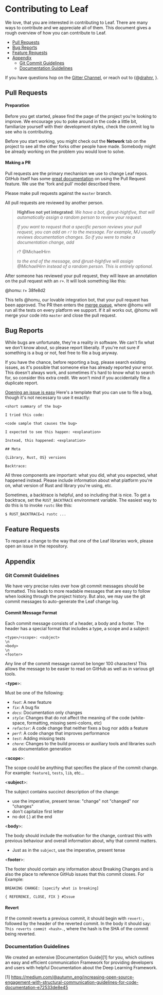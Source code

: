 # Contributing to Leaf

We love, that you are interested in contributing to Leaf. There are many ways
to contribute and we appreciate all of them. This document gives a rough
overview of how you can contribute to Leaf.

* [Pull Requests](#pull-requests)
* [Bug Reports](#bug-reports)
* [Feature Requests](#feature-requests)
* [Appendix](#appendix)
  * [Git Commit Guidelines](#git-commit-guidelines)
  * [Documentation Guidelines](#documentation-guidelines)

If you have questions hop on the [Gitter Channel][chat],
or reach out to {@[drahnr][drahnr], }.

## Pull Requests

#### Preparation

Before you get started, please find the page of the project you're looking to
improve. We encourage you to poke around in the code a little bit, familiarize
yourself with their development styles, check the commit log to see who is
contributing.

Before you start working, you might check out the **Network** tab on the project
to see all the other forks other people have made. Somebody might be already
working on the problem you would love to solve.

#### Making a PR

Pull requests are the primary mechanism we use to change Leaf repos. GitHub
itself has some [great documentation](https://help.github.com/articles/using-pull-requests/)
on using the Pull Request feature. We use the 'fork and pull' model described
there.

Please make pull requests against the `master` branch.

All pull requests are reviewed by another person.

> **Highfive not yet integrated**:
> *We have a bot, @rust-highfive, that will automatically assign a random*
> *person to review your request.*
>
> *If you want to request that a specific person reviews your pull request,*
> *you can add an `r?` to the message. For example, MJ usually reviews*
> *documentation changes. So if you were to make a documentation change, add*
>
>    r? @MichaelHirn
>
> *to the end of the message, and @rust-highfive will assign @MichaelHirn*
> *instead of a random person. This is entirely optional.*

After someone has reviewed your pull request, they will leave an annotation
on the pull request with an `r+`. It will look something like this:

   @homu: r+ 38fe8d2

This tells @homu, our lovable integration bot, that your pull request has
been approved. The PR then enters the
[merge queue](http://buildbot.rust-lang.org/homu/queue/rust), where
@homu will run all the tests on every platform we support. If it all works
out, @homu will merge your code into `master` and close the pull request.

## Bug Reports

While bugs are unfortunate, they're a reality in software. We can't fix what we
don't know about, so please report liberally. If you're not sure if something
is a bug or not, feel free to file a bug anyway.

If you have the chance, before reporting a bug, please search existing issues,
as it's possible that someone else has already reported your error. This doesn't
always work, and sometimes it's hard to know what to search for, so consider this
extra credit. We won't mind if you accidentally file a duplicate report.

[Opening an issue is easy](https://guides.github.com/features/issues/)
Here's a template that you can use to file a bug, though it's not necessary to
use it exactly:

    <short summary of the bug>

    I tried this code:

    <code sample that causes the bug>

    I expected to see this happen: <explanation>

    Instead, this happened: <explanation>

    ## Meta

    {Library, Rust, OS} versions

    Backtrace:

All three components are important: what you did, what you expected, what
happened instead. Please include information about what platform you're on, what
version of Rust and library you're using, etc.

Sometimes, a backtrace is helpful, and so including that is nice. To get
a backtrace, set the `RUST_BACKTRACE` environment variable. The easiest way
to do this is to invoke `rustc` like this:

```bash
$ RUST_BACKTRACE=1 rustc ...
```

## Feature Requests

To request a change to the way that one of the Leaf libraries work, please
open an issue in the repository.

## Appendix

### Git Commit Guidelines

We have very precise rules over how git commit messages should be formatted.
This leads to more readable messages that are easy to follow when looking
through the project history. But also, we may use the git commit messages to
auto-generate the Leaf change log.

#### Commit Message Format

Each commit message consists of a header, a body and a footer. The header has a
special format that includes a type, a scope and a subject:

    <type>/<scope>: <subject>
    \n
    <body>
    \n
    <footer>

Any line of the commit message cannot be longer 100 characters! This allows the
message to be easier to read on GitHub as well as in various git tools.

<**type**>:

Must be one of the following:

- *`feat`*: A new feature
- *`fix`*: A bug fix
- *`docs`*: Documentation only changes
- *`style`*: Changes that do not affect the meaning of the code (white-space, formatting, missing semi-colons, etc)
- *`refactor`*: A code change that neither fixes a bug nor adds a feature
- *`perf`*: A code change that improves performance
- *`test`*: Adding missing tests
- *`chore`*: Changes to the build process or auxiliary tools and libraries such as documentation generation

<**scope**>:

The scope could be anything that specifies the place of the commit change.
For example: `feature1`, `tests`, `lib`, etc...

<**subject**>:

The subject contains succinct description of the change:
- use the imperative, present tense: "change" not "changed" nor "changes"
- don't capitalize first letter
- no dot (.) at the end

<**body**>:

The body should include the motivation for the change, contrast this with
previous behaviour and overall information about, why that commit matters.

- Just as in the `subject`, use the imperative, present tense

<**footer**>:

The footer should contain any information about Breaking Changes and is also the
place to reference GitHub issues that this commit closes. For Example:

    BREAKING CHANGE: [specify what is breaking]

    { REFERENCE, CLOSE, FIX } #Issue


#### Revert

If the commit reverts a previous commit, it should begin with `revert:`,
followed by the header of the reverted commit. In the body it should say:
`This reverts commit <hash>.`, where the hash is the SHA of the commit being
reverted.

### Documentation Guidelines

We created an extensive [Documentation Guide][1] for you, which outlines an easy
and efficient communication Framework for providing developers and users with
helpful Documentation about the Deep Learning Framework.

[1] https://medium.com/@autumn_eng/increasing-open-source-engagement-with-structural-communication-guidelines-for-code-documentation-e72533de8e45

[chat]: https://gitter.im/spearow/juice
[drahnr]: https://github.com/drahnr